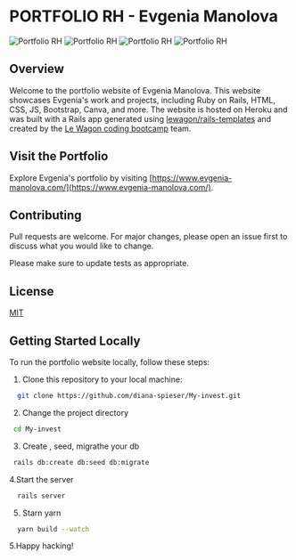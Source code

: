 # PORTFOLIO RH - Evgenia Manolova

![Portfolio RH](https://res.cloudinary.com/dygywvyiq/image/upload/v1695296294/Capture_d_e%CC%81cran_2023-09-21_a%CC%80_13.37.09_gwvuhu.png)
![Portfolio RH](https://res.cloudinary.com/dygywvyiq/image/upload/v1695296381/Capture_d_e%CC%81cran_2023-09-21_a%CC%80_13.39.09_bunuzb.png)
![Portfolio RH](https://res.cloudinary.com/dygywvyiq/image/upload/v1695296391/Capture_d_e%CC%81cran_2023-09-21_a%CC%80_13.39.20_r7tzqa.png)
![Portfolio RH](https://res.cloudinary.com/dygywvyiq/image/upload/v1695296399/Capture_d_e%CC%81cran_2023-09-21_a%CC%80_13.39.29_r8uklk.png)

## Overview

Welcome to the portfolio website of Evgenia Manolova. This website showcases Evgenia's work and projects, including Ruby on Rails, HTML, CSS, JS, Bootstrap, Canva, and more. The website is hosted on Heroku and was built with a Rails app generated using [lewagon/rails-templates](https://github.com/lewagon/rails-templates) and created by the [Le Wagon coding bootcamp](https://www.lewagon.com) team.

## Visit the Portfolio

Explore Evgenia's portfolio by visiting [https://www.evgenia-manolova.com/](https://www.evgenia-manolova.com/).


## Contributing

Pull requests are welcome. For major changes, please open an issue first
to discuss what you would like to change.

Please make sure to update tests as appropriate.

## License

[MIT](https://choosealicense.com/licenses/mit/)

## Getting Started Locally

To run the portfolio website locally, follow these steps:

1. Clone this repository to your local machine:
   
```bash
  git clone https://github.com/diana-spieser/My-invest.git
  ```
  
2. Change the project directory

 ```bash
  cd My-invest
```

3. Create , seed, migrathe your db

 ```bash
  rails db:create db:seed db:migrate
```

4.Start the server

```bash
  rails server 
```

5. Starn yarn
   
 ```bash
   yarn build --watch
```

5.Happy hacking!




